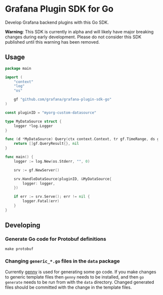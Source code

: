 # Grafana Plugin SDK for Go

Develop Grafana backend plugins with this Go SDK.

**Warning**: This SDK is currently in alpha and will likely have major breaking changes during early development. Please do not consider this SDK published until this warning has been removed.

## Usage

```go
package main

import (
	"context"
	"log"
	"os"

	gf "github.com/grafana/grafana-plugin-sdk-go"
)

const pluginID = "myorg-custom-datasource"

type MyDataSource struct {
	logger *log.Logger
}

func (d *MyDataSource) Query(ctx context.Context, tr gf.TimeRange, ds gf.DataSourceInfo, queries []gf.Query) ([]gf.QueryResult, error) {
	return []gf.QueryResult{}, nil
}

func main() {
	logger := log.New(os.Stderr, "", 0)

	srv := gf.NewServer()

	srv.HandleDataSource(pluginID, &MyDataSource{
		logger: logger,
	})

	if err := srv.Serve(); err != nil {
		logger.Fatal(err)
	}
}
```

## Developing

### Generate Go code for Protobuf definitions

```
make protobuf
```

### Changing `generic_*.go` files in the `data` package

Currently [genny](https://github.com/cheekybits/genny) is used for generating some go code. If you make changes to generic template files then `genny` needs to be installed, and then `go generate` needs to be run from with the `data` directory. Changed generated files should be committed with the change in the template files.
